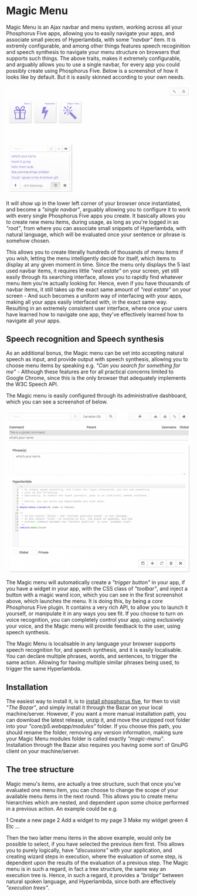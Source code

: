 # Magic Menu

Magic Menu is an Ajax navbar and menu system, working across all your Phosphorus Five 
apps, allowing you to easily navigate your apps, and associate small pieces of Hyperlambda, with
some _"navbar"_ item. It is extremly configurable, and among other things features speech
recoginition and speech synthesis to navigate your menu structure on browsers that
supports such things. The above traits, makes it extremely configurable, and arguably 
allows you to use a single navbar, for every app you could possibly create using 
Phosphorus Five. Below is a screenshot of how it looks like by default. But it is easily
skinned according to your own needs.

![alt screenshot](media/screenshots/screenshot-1.png)

It will show up in the lower left corner of your browser once instantiated, and 
become a _"single navbar"_, arguably allowing you to configure it to work with every 
single Phosphorus Five apps you create. It basically allows you to create new menu items, 
during usage, as long as you're logged in as _"root"_, from where you can associate 
small snippets of Hyperlambda, with natural language, which will be evaluated once 
your sentence or phrase is somehow chosen.

This allows you to create literally hundreds of thousands of menu items if you wish,
letting the menu intelligently decide for itself, which items to display at any given
moment in time. Since the menu only displays the 5 last used navbar items, it requires little
_"real estate"_ on your screen, yet still easily through its searching interface, allows you
to rapidly find whatever menu item you're actually looking for. Hence, even if you have thousands
of navbar items, it still takes up the exact same amount of _"real estate"_ on your screen - 
And such becomes a uniform way of interfacing with your apps, making all your apps easily
interfaced with, in the exact same way. Resulting in an extremely consistent user interface,
where once your users have learned how to navigate one app, they've effectively learned
how to navigate all your apps.

## Speech recognition and Speech synthesis

As an additional bonus, the Magic menu can be set into accepting natural speech as input, and provide
output with speech synthesis, allowing you to choose menu items by speaking e.g. _"Can you 
search for something for me"_ - Although these features are for all practical concerns limited
to Google Chrome, since this is the only browser that adequately implements the W3C Speech API.

The Magic menu is easily configured through its administrative dashboard, which you can see a
screenshot of below.

![alt screenshot](media/screenshots/screenshot-2.png)

The Magic menu will automatically create a _"trigger button"_ in your app, if you have
a widget in your app, with the CSS class of _"toolbar"_, and inject a button with a
magic wand icon, which you can see in the first screenshot above, which launches the menu.
It is doing this, by being a core Phosphorus Five plugin. It contains a very rich API, to 
allow you to launch it yourself, or manipulate it in any ways you see fit. If you choose 
to turn on voice recognition, you can completely control your app, using exclusively your 
voice, and the Magic menu will provide feedback to the user, using speech synthesis.

The Magic Menu is localisable in any language your browser supports speech recognition for,
and speech synthesis, and it is easily localisable. You can declare multiple phrases, words,
and sentences, to trigger the same action. Allowing for having multiple similar phrases being
used, to trigger the same Hyperlambda.

## Installation

The easiest way to install it, is to [install phosphorus five](https://github.com/polterguy/phosphorusfive),
for then to visit _"The Bazar"_, and simply install it through the Bazar on your local machine/server.
However, if you want a more manual installation path, you can download the latest release,
unzip it, and move the unzipped root folder into your _"core/p5.webapp/modules"_ folder. If you
choose this path, you should rename the folder, removing any version information, making sure
your Magic Menu modules folder is called exactly _"magic-menu"_. Installation through the Bazar
also requires you having some sort of GnuPG client on your machine/server.

## The tree structure

Magic menu's items, are actually a tree structure, such that once you've evaluated one
menu item, you can choose to change the scope of your available menu items in the next round.
This allows you to create menu hierarchies which are nested, and dependent upon some choice
performed in a previous action. An example could be e.g.

1 Create a new page
2 Add a widget to my page
3 Make my widget green
4 Etc ...

Then the two latter menu items in the above example, would only be possible to select,
if you have selected the previous item first. This allows you
to purely logically, have _"discussions"_ with your application, and creating wizard
steps in execution, where the evaluation of some step, is dependent upon the results
of the evaluation of a previous step. The Magic menu is in such a regard, in fact a
tree structure, the same way an execution tree is. Hence, in such a regard, it provides
a _"bridge"_ between natural spoken language, and Hyperlambda, since both are effectively
_"execution trees"_.
